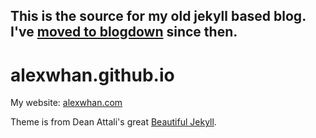 ## This is the source for my old jekyll based blog. I've [moved to blogdown](https://github.com/alexwhan/alexwhan.com) since then.

# alexwhan.github.io

My website: [alexwhan.com](alexwhan.com)

Theme is from Dean Attali's great [Beautiful Jekyll](https://github.com/daattali/beautiful-jekyll).
